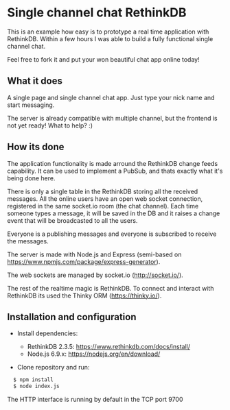 # Single channel chat RethinkDB

This is an example how easy is to prototype a real time application with RethinkDB.
Within a few hours I was able to build a fully functional single channel chat.

Feel free to fork it and put your won beautiful chat app online today!

## What it does

A single page and single channel chat app.
Just type your nick name and start messaging.

The server is already compatible with multiple channel, but the frontend is not yet ready! What to help? :)

## How its done

The application functionality is made arround the RethinkDB change feeds capability.
It can be used to implement a PubSub, and thats exactly what it's being done here.

There is only a single table in the RethinkDB storing all the received messages. All the online users have an open web socket connection, registered in the same socket.io room (the chat channel). Each time someone types a message, it will be saved in the DB and it raises a change event that will be broadcasted to all the users.

Everyone is a publishing messages and everyone is subscribed to receive the messages.

The server is made with Node.js and Express (semi-based on https://www.npmjs.com/package/express-generator).

The web sockets are managed by socket.io (http://socket.io/).

The rest of the realtime magic is RethinkDB. To connect and interact with RethinkDB its used the Thinky ORM (https://thinky.io/).


## Installation and configuration

- Install dependencies:

  - RethinkDB 2.3.5: https://www.rethinkdb.com/docs/install/
  - Node.js 6.9.x: https://nodejs.org/en/download/

- Clone repository and run:
```bash
  $ npm install
  $ node index.js
```

The HTTP interface is running by default in the TCP port 9700

